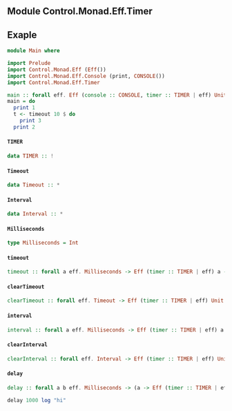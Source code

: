 ## Module Control.Monad.Eff.Timer

## Exaple
```purescript
module Main where

import Prelude
import Control.Monad.Eff (Eff())
import Control.Monad.Eff.Console (print, CONSOLE())
import Control.Monad.Eff.Timer

main :: forall eff. Eff (console :: CONSOLE, timer :: TIMER | eff) Unit
main = do
  print 1
  t <- timeout 10 $ do
    print 3
  print 2
```

#### `TIMER`

``` purescript
data TIMER :: !
```

#### `Timeout`

``` purescript
data Timeout :: *
```

#### `Interval`

``` purescript
data Interval :: *
```

#### `Milliseconds`

``` purescript
type Milliseconds = Int
```

#### `timeout`

``` purescript
timeout :: forall a eff. Milliseconds -> Eff (timer :: TIMER | eff) a -> Eff (timer :: TIMER | eff) Timeout
```

#### `clearTimeout`

``` purescript
clearTimeout :: forall eff. Timeout -> Eff (timer :: TIMER | eff) Unit
```

#### `interval`

``` purescript
interval :: forall a eff. Milliseconds -> Eff (timer :: TIMER | eff) a -> Eff (timer :: TIMER | eff) Interval
```

#### `clearInterval`

``` purescript
clearInterval :: forall eff. Interval -> Eff (timer :: TIMER | eff) Unit
```

#### `delay`

``` purescript
delay :: forall a b eff. Milliseconds -> (a -> Eff (timer :: TIMER | eff) b) -> a -> Eff (timer :: TIMER | eff) Timeout
```

```purescript
delay 1000 log "hi"
```


